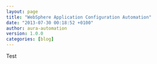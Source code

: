 ```yaml
---
layout: page
title: "WebSphere Application Configuration Automation"
date: "2013-07-30 00:18:52 +0100"
author: aura-automation
version: 1.0.0
categories: [blog]
---
```

Test
